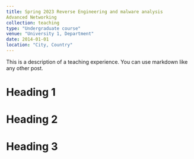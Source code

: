 ```yaml
---
title: Spring 2023 Reverse Engineering and malware analysis
Advanced Networking
collection: teaching
type: "Undergraduate course"
venue: "University 1, Department"
date: 2014-01-01
location: "City, Country"
---
```


This is a description of a teaching experience. You can use markdown like any other post.

Heading 1
======

Heading 2
======

Heading 3
======
